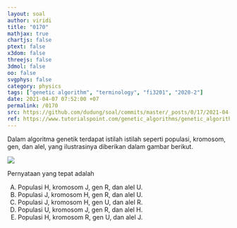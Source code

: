 ```yaml
---
layout: soal
author: viridi
title: "0170"
mathjax: true
chartjs: false
ptext: false
x3dom: false
threejs: false
3dmol: false
oo: false
svgphys: false
category: physics
tags: ["genetic algorithm", "terminology", "fi3201", "2020-2"]
date: 2021-04-07 07:52:00 +07
permalink: /0170
src: https://github.com/dudung/soal/commits/master/_posts/0/17/2021-04-06-ga-terminology-0.md
ref: https://www.tutorialspoint.com/genetic_algorithms/genetic_algorithms_fundamentals.htm
---
```

Dalam algoritma genetik terdapat istilah istilah seperti populasi, kromosom, gen, dan alel, yang ilustrasinya diberikan dalam gambar berikut.

![]({{site.baseurl}}/assets/img/0/17/0170.png)

Pernyataan yang tepat adalah

<ol type="A">
<li>Populasi H, kromosom J, gen R, dan alel U.
<li>Populasi J, kromosom H, gen R, dan alel U.
<li>Populasi J, kromosom H, gen U, dan alel R.
<li>Populasi U, kromosom J, gen R, dan alel H.
<li>Populasi H, kromosom R, gen U, dan alel J.
